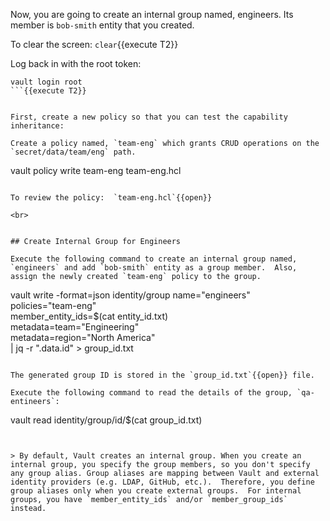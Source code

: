 Now, you are going to create an internal group named, engineers.  Its member is `bob-smith` entity that you created.

To clear the screen: `clear`{{execute T2}}

Log back in with the root token:

```
vault login root
```{{execute T2}}


First, create a new policy so that you can test the capability inheritance:

Create a policy named, `team-eng` which grants CRUD operations on the `secret/data/team/eng` path.

```
vault policy write team-eng team-eng.hcl
```{{execute T2}}

To review the policy:  `team-eng.hcl`{{open}}

<br>


## Create Internal Group for Engineers

Execute the following command to create an internal group named, `engineers` and add `bob-smith` entity as a group member.  Also, assign the newly created `team-eng` policy to the group.

```
vault write -format=json identity/group name="engineers" \
      policies="team-eng" \
      member_entity_ids=$(cat entity_id.txt) \
      metadata=team="Engineering" \
      metadata=region="North America" \
      | jq -r ".data.id" > group_id.txt
```{{execute T2}}

The generated group ID is stored in the `group_id.txt`{{open}} file.

Execute the following command to read the details of the group, `qa-entineers`:

```
vault read identity/group/id/$(cat group_id.txt)
```{{execute T2}}


> By default, Vault creates an internal group. When you create an internal group, you specify the group members, so you don't specify any group alias. Group aliases are mapping between Vault and external identity providers (e.g. LDAP, GitHub, etc.).  Therefore, you define group aliases only when you create external groups.  For internal groups, you have `member_entity_ids` and/or `member_group_ids` instead.
